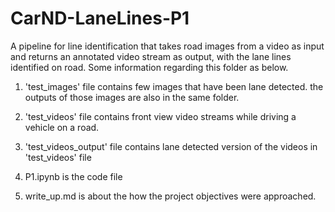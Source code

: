 # CarND-LaneLines-P1

A pipeline for line identification that takes road images from a video as input and returns an annotated video stream as output, with the lane lines identified on road. Some information regarding this folder as below.

1) 'test_images' file contains few images that have been lane detected. the outputs of those images are also in the same folder.

2) 'test_videos' file contains front view video streams while driving a vehicle on a road.

3) 'test_videos_output' file contains lane detected version of the videos in 'test_videos' file

4) P1.ipynb is the code file

5) write_up.md is about the how the project objectives were approached.
